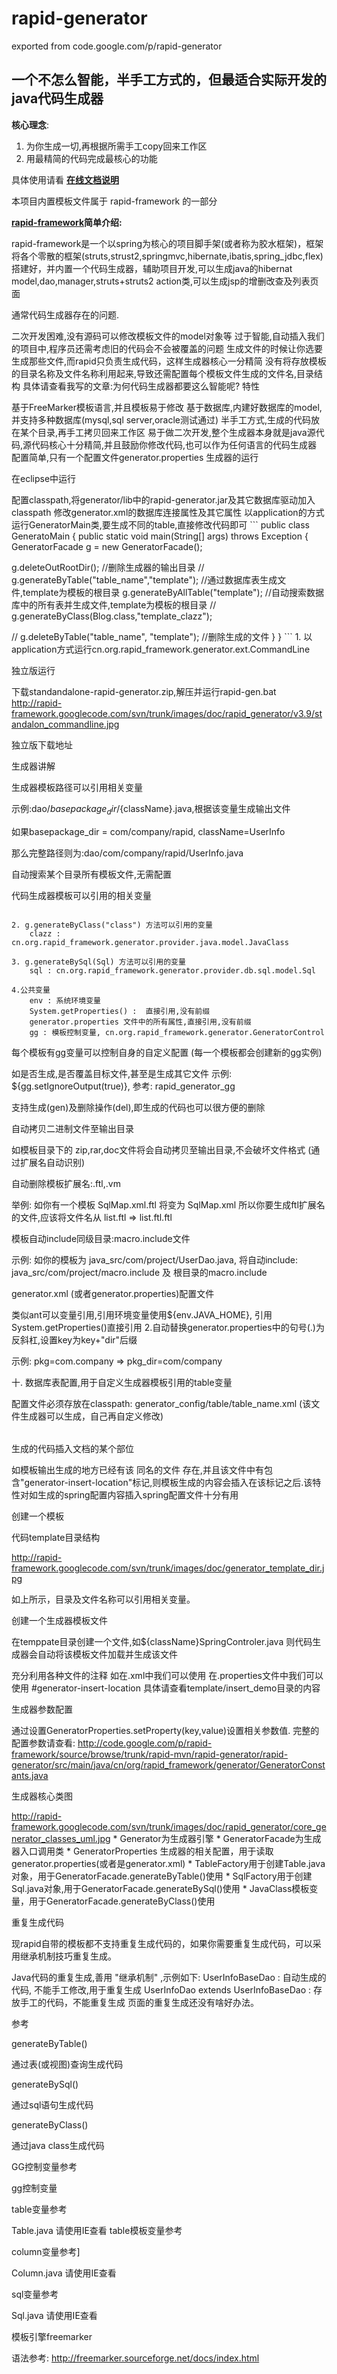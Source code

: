# rapid-generator
exported from code.google.com/p/rapid-generator

## 一个不怎么智能，半手工方式的，但最适合实际开发的java代码生成器 ##

**核心理念**:
  1. 为你生成一切,再根据所需手工copy回来工作区
  1. 用最精简的代码完成最核心的功能


具体使用请看
**[在线文档说明](http://code.google.com/p/rapid-framework/wiki/rapid_generator)**


本项目内置模板文件属于 rapid-framework 的一部分


**[rapid-framework](http://code.google.com/p/rapid-framework)简单介绍:**

rapid-framework是一个以spring为核心的项目脚手架(或者称为胶水框架)，框架将各个零散的框架(struts,strust2,springmvc,hibernate,ibatis,spring\_jdbc,flex)搭建好，并内置一个代码生成器，辅助项目开发,可以生成java的hibernat model,dao,manager,struts+struts2 action类,可以生成jsp的增删改查及列表页面


通常代码生成器存在的问题.

二次开发困难,没有源码可以修改模板文件的model对象等
过于智能,自动插入我们的项目中,程序员还需考虑旧的代码会不会被覆盖的问题
生成文件的时候让你选要生成那些文件,而rapid只负责生成代码，这样生成器核心一分精简
没有将存放模板的目录名称及文件名称利用起来,导致还需配置每个模板文件生成的文件名,目录结构
具体请查看我写的文章:为何代码生成器都要这么智能呢?
特性

基于FreeMarker模板语言,并且模板易于修改
基于数据库,内建好数据库的model,并支持多种数据库(mysql,sql server,oracle测试通过)
半手工方式,生成的代码放在某个目录,再手工拷贝回来工作区
易于做二次开发,整个生成器本身就是java源代码,源代码核心十分精简,并且鼓励你修改代码,也可以作为任何语言的代码生成器
配置简单,只有一个配置文件generator.properties
生成器的运行

在eclipse中运行

配置classpath,将generator/lib中的rapid-generator.jar及其它数据库驱动加入classpath
修改generator.xml的数据库连接属性及其它属性
以application的方式运行GeneratorMain类,要生成不同的table,直接修改代码即可 ``` public class GeneratoMain { public static void main(String[] args) throws Exception { GeneratorFacade g = new GeneratorFacade();

g.deleteOutRootDir(); //删除生成器的输出目录 // g.generateByTable("table_name","template"); //通过数据库表生成文件,template为模板的根目录 g.generateByAllTable("template"); //自动搜索数据库中的所有表并生成文件,template为模板的根目录 // g.generateByClass(Blog.class,"template_clazz");

// g.deleteByTable("table_name", "template"); //删除生成的文件 } } ``` 1. 以application方式运行cn.org.rapid_framework.generator.ext.CommandLine

独立版运行

下载standandalone-rapid-generator.zip,解压并运行rapid-gen.bat http://rapid-framework.googlecode.com/svn/trunk/images/doc/rapid_generator/v3.9/standalon_commandline.jpg

独立版下载地址

生成器讲解

生成器模板路径可以引用相关变量

示例:dao/${basepackage_dir}/${className}.java,根据该变量生成输出文件

如果basepackage_dir = com/company/rapid, className=UserInfo

那么完整路径则为:dao/com/company/rapid/UserInfo.java

自动搜索某个目录所有模板文件,无需配置

代码生成器模板可以引用的相关变量

``` 1. g.generateByTable("table_name") 方法可以引用的变量 table : cn.org.rapid_framework.generator.provider.db.table.model.Table

2. g.generateByClass("class") 方法可以引用的变量
    clazz : cn.org.rapid_framework.generator.provider.java.model.JavaClass

3. g.generateBySql(Sql) 方法可以引用的变量
    sql : cn.org.rapid_framework.generator.provider.db.sql.model.Sql

4.公共变量
    env : 系统环境变量
    System.getProperties() :  直接引用,没有前缀
    generator.properties 文件中的所有属性,直接引用,没有前缀
    gg : 模板控制变量, cn.org.rapid_framework.generator.GeneratorControl
```

每个模板有gg变量可以控制自身的自定义配置 (每一个模板都会创建新的gg实例)

如是否生成,是否覆盖目标文件,甚至是生成其它文件 示例: ${gg.setIgnoreOutput(true)}, 参考: rapid_generator_gg

支持生成(gen)及删除操作(del),即生成的代码也可以很方便的删除

自动拷贝二进制文件至输出目录

如模板目录下的 zip,rar,doc文件将会自动拷贝至输出目录,不会破坏文件格式 (通过扩展名自动识别)

自动删除模板扩展名:.ftl,.vm

举例: 如你有一个模板 SqlMap.xml.ftl 将变为 SqlMap.xml 所以你要生成ftl扩展名的文件,应该将文件名从 list.ftl => list.ftl.ftl

模板自动include同级目录:macro.include文件

示例: 如你的模板为 java_src/com/project/UserDao.java, 将自动include: java_src/com/project/macro.include 及 根目录的macro.include

generator.xml (或者generator.properties)配置文件

类似ant可以变量引用,引用环境变量使用${env.JAVA_HOME}, 引用System.getProperties()直接引用
2.自动替换generator.properties中的句号(.)为反斜杠,设置key为key+"dir"后缀

示例: pkg=com.company => pkg_dir=com/company

十. 数据库表配置,用于自定义生成器模板引用的table变量

配置文件必须存放在classpath: generator_config/table/table_name.xml (该文件生成器可以生成，自己再自定义修改) <!-- <table sqlName="数据库表名" className="类名称" tableAlias="表的别名"> <column sqlName="数据库列名" columnAlias="列的别名" javaType="自定义javaType" unique="是否唯一性约束" nullable="是否可以为空" pk="是否主键,在表没有主键的情况下,可以指定一个代理主键" updatable="是否可以更新" insertable="是否插入" 
enumString="枚举值,以分号分隔,示例值:M(1,男);F(0,女) 或者是:M(男);F(女)" enumClassName="如果枚举有值,生成的类名称将是这个,没有枚举值，该配置无用.示例值:Sex" /> </table> --> <table sqlName="user_info" className="UserInfo" tableAlias="UserInfo" > <column sqlName="username" columnAlias="用户名" javaType="String" unique="false" nullable="true" pk="false" updatable="true" insertable="true" enumString="F(1,Female);M(0,Male)" enumClassName="用户枚举" /> <column sqlName="password" columnAlias="password" javaType="String" unique="false" nullable="true" pk="false" updatable="true" insertable="true" enumString="" enumClassName="PasswordEnum" /> </table>

生成的代码插入文档的某个部位

如模板输出生成的地方已经有该 同名的文件 存在,并且该文件中有包含"generator-insert-location"标记,则模板生成的内容会插入在该标记之后.该特性对如生成的spring配置内容插入spring配置文件十分有用

创建一个模板

代码template目录结构

http://rapid-framework.googlecode.com/svn/trunk/images/doc/generator_template_dir.jpg

如上所示，目录及文件名称可以引用相关变量。

创建一个生成器模板文件

在temppate目录创建一个文件,如${className}SpringControler.java 则代码生成器会自动将该模板文件加载并生成该文件

充分利用各种文件的注释 如在.xml中我们可以使用 在.properties文件中我们可以使用 #generator-insert-location 具体请查看template/insert_demo目录的内容

生成器参数配置

通过设置GeneratorProperties.setProperty(key,value)设置相关参数值. 完整的配置参数请查看: http://code.google.com/p/rapid-framework/source/browse/trunk/rapid-mvn/rapid-generator/rapid-generator/src/main/java/cn/org/rapid_framework/generator/GeneratorConstants.java

生成器核心类图

http://rapid-framework.googlecode.com/svn/trunk/images/doc/rapid_generator/core_generator_classes_uml.jpg * Generator为生成器引擎 * GeneratorFacade为生成器入口调用类 * GeneratorProperties 生成器的相关配置，用于读取generator.properties(或者是generator.xml) * TableFactory用于创建Table.java对象，用于GeneratorFacade.generateByTable()使用 * SqlFactory用于创建Sql.java对象,用于GeneratorFacade.generateBySql()使用 * JavaClass模板变量，用于GeneratorFacade.generateByClass()使用

重复生成代码

现rapid自带的模板都不支持重复生成代码的，如果你需要重复生成代码，可以采用继承机制技巧重复生成。

Java代码的重复生成,善用 "继承机制" ,示例如下: UserInfoBaseDao : 自动生成的代码, 不能手工修改,用于重复生成 UserInfoDao extends UserInfoBaseDao : 存放手工的代码，不能重复生成 页面的重复生成还没有啥好办法。

参考

generateByTable()

通过表(或视图)查询生成代码

generateBySql()

通过sql语句生成代码

generateByClass()

通过java class生成代码

GG控制变量参考

gg控制变量

table变量参考

Table.java 请使用IE查看 table模板变量参考

column变量参考]

Column.java 请使用IE查看

sql变量参考

Sql.java 请使用IE查看

模板引擎freemarker

语法参考: http://freemarker.sourceforge.net/docs/index.html


